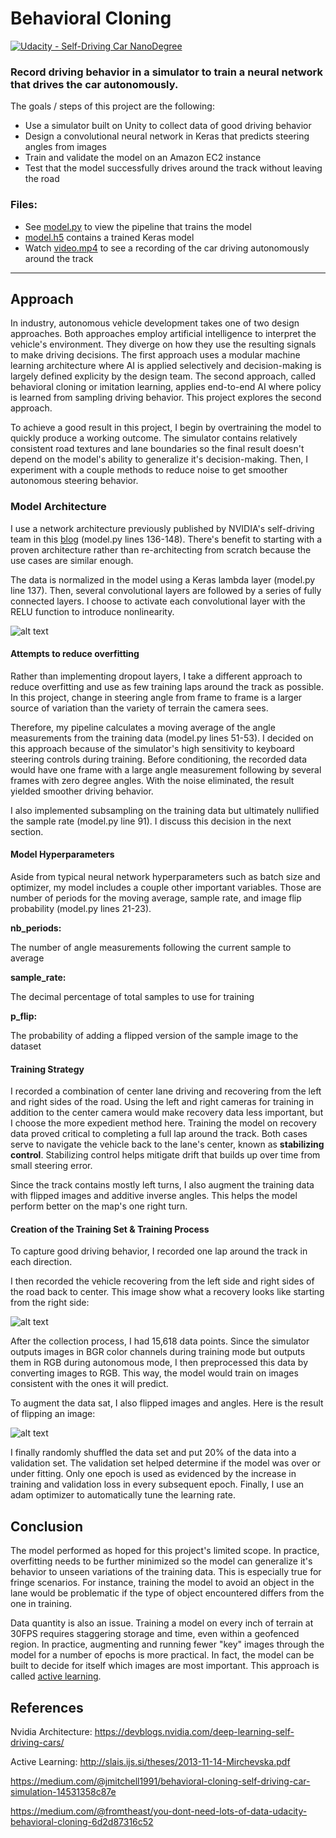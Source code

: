 # **Behavioral Cloning**

[![Udacity - Self-Driving Car NanoDegree](https://s3.amazonaws.com/udacity-sdc/github/shield-carnd.svg)](http://www.udacity.com/drive)

### Record driving behavior in a simulator to train a neural network that drives the car autonomously.

The goals / steps of this project are the following:
* Use a simulator built on Unity to collect data of good driving behavior
* Design a convolutional neural network in Keras that predicts steering angles from images
* Train and validate the model on an Amazon EC2 instance
* Test that the model successfully drives around the track without leaving the road

### Files:

* See [model.py](https://github.com/evanloshin/CarND-Behavioral-Cloning-P3/blob/master/model.py) to view the pipeline that trains the model
* [model.h5](https://github.com/evanloshin/CarND-Behavioral-Cloning-P3/blob/master/model.h5) contains a trained Keras model
* Watch [video.mp4](https://github.com/evanloshin/CarND-Behavioral-Cloning-P3/blob/master/video.mp4) to see a recording of the car driving autonomously around the track


[//]: # (Image References)

[image1]: ./examples/placeholder.png "Model Visualization"
[image2]: ./examples/placeholder.png "Grayscaling"
[image3]: ./examples/placeholder_small.png "Recovery Image"
[image4]: ./examples/placeholder_small.png "Recovery Image"
[image5]: ./examples/placeholder_small.png "Recovery Image"
[image6]: ./examples/placeholder_small.png "Normal Image"
[image7]: ./examples/placeholder_small.png "Flipped Image"


---
## Approach

In industry, autonomous vehicle development takes one of two design approaches. Both approaches employ artificial intelligence to interpret the vehicle's environment. They diverge on how they use the resulting signals to make driving decisions. The first approach uses a modular machine learning architecture where AI is applied selectively and decision-making is largely defined explicity by the design team. The second approach, called behavioral cloning or imitation learning, applies end-to-end AI where policy is learned from sampling driving behavior. This project explores the second approach.

To achieve a good result in this project, I begin by overtraining the model to quickly produce a working outcome. The simulator contains relatively consistent road textures and lane boundaries so the final result doesn't depend on the model's ability to generalize it's decision-making. Then, I experiment with a couple methods to reduce noise to get smoother autonomous steering behavior.

### Model Architecture

I use a network architecture previously published by NVIDIA's self-driving team in this [blog](https://devblogs.nvidia.com/deep-learning-self-driving-cars/) (model.py lines 136-148). There's benefit to starting with a proven architecture rather than re-architecting from scratch because the use cases are similar enough.

The data is normalized in the model using a Keras lambda layer (model.py line 137). Then, several convolutional layers are followed by a series of fully connected layers. I choose to activate each convolutional layer with the RELU function to introduce nonlinearity.

![alt text](./examples/cnn-architecture.png)

#### Attempts to reduce overfitting

Rather than implementing dropout layers, I take a different approach to reduce overfitting and use as few training laps around the track as possible. In this project, change in steering angle from frame to frame is a larger source of variation than the variety of terrain the camera sees.

Therefore, my pipeline calculates a moving average of the angle measurements from the training data (model.py lines 51-53). I decided on this approach because of the simulator's high sensitivity to keyboard steering controls during training. Before conditioning, the recorded data would have one frame with a large angle measurement following by several frames with zero degree angles. With the noise eliminated, the result yielded smoother driving behavior.

I also implemented subsampling on the training data but ultimately nullified the sample rate (model.py line 91). I discuss this decision in the next section.

#### Model Hyperparameters

Aside from typical neural network hyperparameters such as batch size and optimizer, my model includes a couple other important variables. Those are number of periods for the moving average, sample rate, and image flip probability (model.py lines 21-23).

**nb_periods:**

The number of angle measurements following the current sample to average

**sample_rate:**

The decimal percentage of total samples to use for training

**p_flip:**

The probability of adding a flipped version of the sample image to the dataset

#### Training Strategy

I recorded a combination of center lane driving and recovering from the left and right sides of the road. Using the left and right cameras for training in addition to the center camera would make recovery data less important, but I choose the more expedient method here. Training the model on recovery data proved critical to completing a full lap around the track. Both cases serve to navigate the vehicle back to the lane's center, known as **stabilizing control**. Stabilizing control helps mitigate drift that builds up over time from small steering error.

Since the track contains mostly left turns, I also augment the training data with flipped images and additive inverse angles. This helps the model perform better on the map's one right turn.

#### Creation of the Training Set & Training Process

To capture good driving behavior, I recorded one lap around the track in each direction.

I then recorded the vehicle recovering from the left side and right sides of the road back to center. This image show what a recovery looks like starting from the right side:

![alt text](./examples/Training_Correction.png)

After the collection process, I had 15,618 data points. Since the simulator outputs images in BGR color channels during training mode but outputs them in RGB during autonomous mode, I then preprocessed this data by converting images to RGB. This way, the model would train on images consistent with the ones it will predict.

To augment the data sat, I also flipped images and angles. Here is the result of flipping an image:

![alt text](./examples/Flipping.png)

I finally randomly shuffled the data set and put 20% of the data into a validation set. The validation set helped determine if the model was over or under fitting. Only one epoch is used as evidenced by the increase in training and validation loss in every subsequent epoch. Finally, I use an adam optimizer to automatically tune the learning rate.

## Conclusion
The model performed as hoped for this project's limited scope. In practice, overfitting needs to be further minimized so the model can generalize it's behavior to unseen variations of the training data. This is especially true for fringe scenarios. For instance, training the model to avoid an object in the lane would be problematic if the type of object encountered differs from the one in training.

Data quantity is also an issue. Training a model on every inch of terrain at 30FPS requires staggering storage and time, even within a geofenced region. In practice, augmenting and running fewer "key" images through the model for a number of epochs is more practical. In fact, the model can be built to decide for itself which images are most important. This approach is called [active learning](http://slais.ijs.si/theses/2013-11-14-Mirchevska.pdf).

## References

Nvidia Architecture: https://devblogs.nvidia.com/deep-learning-self-driving-cars/

Active Learning: http://slais.ijs.si/theses/2013-11-14-Mirchevska.pdf

https://medium.com/@jmitchell1991/behavioral-cloning-self-driving-car-simulation-14531358c87e

https://medium.com/@fromtheast/you-dont-need-lots-of-data-udacity-behavioral-cloning-6d2d87316c52